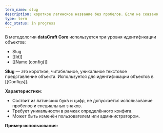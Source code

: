 ```yaml
---
term_name: slug
description: короткое латинское название без пробелов. Если не сказано иное, slug не должен содержать знаков `_` или `*-*`, то есть ничего, кроме латинских букв и цифр
type: term
doc_status: in progress
---
```

В методологии **dataCraft Core** используется три уровня идентификации объектов:
* Slug
* [[Id]]
* [[Name (config)]]

**Slug** — это короткое, читабельное, уникальное текстовое представление объекта. Используется для идентификации объектов в [[Configs]].

**Характеристики**:
- Состоит из латинских букв и цифр, не допускается использование пробелов и специальных знаков.
- Требует уникальности в рамках определённого конфига.
- Может быть изменён пользователем или администратором.

**Пример использования:**
